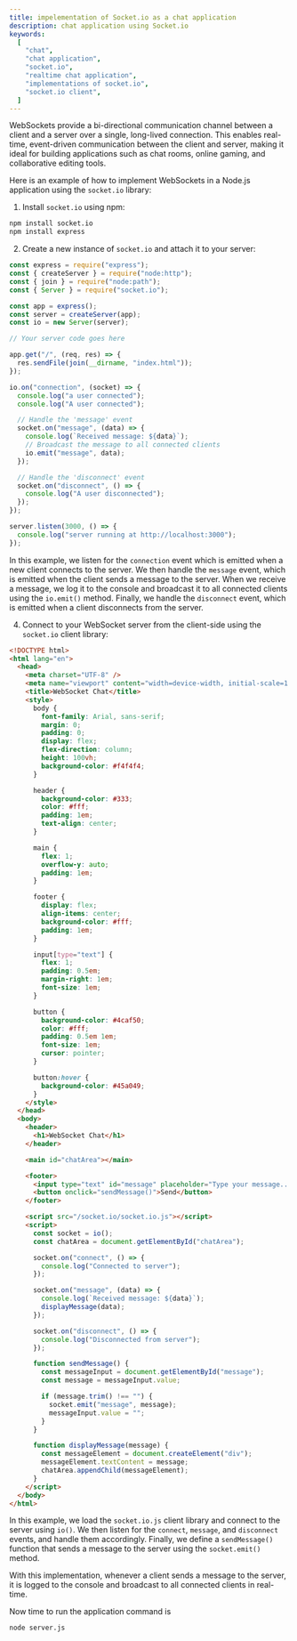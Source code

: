 ```yaml
---
title: impelementation of Socket.io as a chat application
description: chat application using Socket.io
keywords:
  [
    "chat",
    "chat application",
    "socket.io",
    "realtime chat application",
    "implementations of socket.io",
    "socket.io client",
  ]
---
```


WebSockets provide a bi-directional communication channel between a client and a server over a single, long-lived connection. This enables real-time, event-driven communication between the client and server, making it ideal for building applications such as chat rooms, online gaming, and collaborative editing tools.

Here is an example of how to implement WebSockets in a Node.js application using the `socket.io` library:

1. Install `socket.io` using npm:

```bash
npm install socket.io
npm install express
```

2. Create a new instance of `socket.io` and attach it to your server:

```javascript title="server.js"
const express = require("express");
const { createServer } = require("node:http");
const { join } = require("node:path");
const { Server } = require("socket.io");

const app = express();
const server = createServer(app);
const io = new Server(server);

// Your server code goes here

app.get("/", (req, res) => {
  res.sendFile(join(__dirname, "index.html"));
});

io.on("connection", (socket) => {
  console.log("a user connected");
  console.log("A user connected");

  // Handle the 'message' event
  socket.on("message", (data) => {
    console.log(`Received message: ${data}`);
    // Broadcast the message to all connected clients
    io.emit("message", data);
  });

  // Handle the 'disconnect' event
  socket.on("disconnect", () => {
    console.log("A user disconnected");
  });
});

server.listen(3000, () => {
  console.log("server running at http://localhost:3000");
});
```

In this example, we listen for the `connection` event which is emitted when a new client connects to the server. We then handle the `message` event, which is emitted when the client sends a message to the server. When we receive a message, we log it to the console and broadcast it to all connected clients using the `io.emit()` method. Finally, we handle the `disconnect` event, which is emitted when a client disconnects from the server.

4. Connect to your WebSocket server from the client-side using the `socket.io` client library:

```html title="index.html"
<!DOCTYPE html>
<html lang="en">
  <head>
    <meta charset="UTF-8" />
    <meta name="viewport" content="width=device-width, initial-scale=1.0" />
    <title>WebSocket Chat</title>
    <style>
      body {
        font-family: Arial, sans-serif;
        margin: 0;
        padding: 0;
        display: flex;
        flex-direction: column;
        height: 100vh;
        background-color: #f4f4f4;
      }

      header {
        background-color: #333;
        color: #fff;
        padding: 1em;
        text-align: center;
      }

      main {
        flex: 1;
        overflow-y: auto;
        padding: 1em;
      }

      footer {
        display: flex;
        align-items: center;
        background-color: #fff;
        padding: 1em;
      }

      input[type="text"] {
        flex: 1;
        padding: 0.5em;
        margin-right: 1em;
        font-size: 1em;
      }

      button {
        background-color: #4caf50;
        color: #fff;
        padding: 0.5em 1em;
        font-size: 1em;
        cursor: pointer;
      }

      button:hover {
        background-color: #45a049;
      }
    </style>
  </head>
  <body>
    <header>
      <h1>WebSocket Chat</h1>
    </header>

    <main id="chatArea"></main>

    <footer>
      <input type="text" id="message" placeholder="Type your message..." />
      <button onclick="sendMessage()">Send</button>
    </footer>

    <script src="/socket.io/socket.io.js"></script>
    <script>
      const socket = io();
      const chatArea = document.getElementById("chatArea");

      socket.on("connect", () => {
        console.log("Connected to server");
      });

      socket.on("message", (data) => {
        console.log(`Received message: ${data}`);
        displayMessage(data);
      });

      socket.on("disconnect", () => {
        console.log("Disconnected from server");
      });

      function sendMessage() {
        const messageInput = document.getElementById("message");
        const message = messageInput.value;

        if (message.trim() !== "") {
          socket.emit("message", message);
          messageInput.value = "";
        }
      }

      function displayMessage(message) {
        const messageElement = document.createElement("div");
        messageElement.textContent = message;
        chatArea.appendChild(messageElement);
      }
    </script>
  </body>
</html>
```

In this example, we load the `socket.io.js` client library and connect to the server using `io()`. We then listen for the `connect`, `message`, and `disconnect` events, and handle them accordingly. Finally, we define a `sendMessage()` function that sends a message to the server using the `socket.emit()` method.

With this implementation, whenever a client sends a message to the server, it is logged to the console and broadcast to all connected clients in real-time.

Now time to run the application
command is

```
node server.js
```
